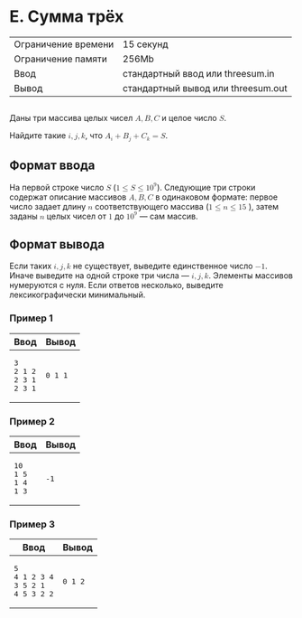 <div class="problem-statement">
   <div class="header">
      <h1 class="title">E. Сумма трёх</h1>
      <table>
         <tr class="time-limit">
            <td class="property-title">Ограничение времени</td>
            <td>15&nbsp;секунд</td>
         </tr>
         <tr class="memory-limit">
            <td class="property-title">Ограничение памяти</td>
            <td>256Mb</td>
         </tr>
         <tr class="input-file">
            <td class="property-title">Ввод</td>
            <td colspan="1">стандартный ввод или threesum.in</td>
         </tr>
         <tr class="output-file">
            <td class="property-title">Вывод</td>
            <td colspan="1">стандартный вывод или threesum.out</td>
         </tr>
      </table>
   </div>
   <h2></h2>
   <div class="legend"> Даны три массива целых чисел <!--l. 47--><math display="inline" style="text-indent: 0em;" xmlns="http://www.w3.org/1998/Math/MathML"><mi>A</mi><mo>,</mo><mi>B</mi><mo>,</mo><mi>C</mi></math>
      и целое число <!--l. 47--><math display="inline" style="text-indent: 0em;" xmlns="http://www.w3.org/1998/Math/MathML"><mi>S</mi></math>.
      <!--l. 49-->
      <p style="text-indent: 0em;">Найдите такие <!--l. 49--><math display="inline" style="text-indent: 0em;" xmlns="http://www.w3.org/1998/Math/MathML"><mi>i</mi><mo>,</mo><mi>j</mi><mo>,</mo><mi>k</mi></math>,
      что <!--l. 49--><math display="inline" style="text-indent: 0em;" xmlns="http://www.w3.org/1998/Math/MathML"><msub><mrow><mi>A</mi></mrow><mrow><mi>i</mi></mrow></msub>
      <mo>+</mo> <msub><mrow><mi>B</mi></mrow><mrow><mi>j</mi></mrow></msub> <mo>+</mo> <msub><mrow><mi>C</mi></mrow><mrow><mi>k</mi></mrow></msub>
      <mo>=</mo> <mi>S</mi></math>. </p>
      
   </div>
   <h2>Формат ввода</h2>
   <div class="input-specification"> На первой строке число <!--l. 52--><math display="inline" style="text-indent: 0em;" xmlns="http://www.w3.org/1998/Math/MathML"><mi>S</mi></math>
      (<!--l. 52--><math display="inline" style="text-indent: 0em;" xmlns="http://www.w3.org/1998/Math/MathML"><mn>1</mn> <mo>≤</mo>
      <mi>S</mi> <mo>≤</mo> <mn>1</mn><msup><mrow><mn>0</mn></mrow><mrow><mn>9</mn></mrow></msup></math>). Следующие три строки
      содержат описание массивов <!--l. 53--><math display="inline" style="text-indent: 0em;" xmlns="http://www.w3.org/1998/Math/MathML"><mi>A</mi><mo>,</mo><mi>B</mi><mo>,</mo><mi>C</mi></math>
      в одинаковом формате: первое число задает длину <!--l. 54--><math display="inline" style="text-indent: 0em;" xmlns="http://www.w3.org/1998/Math/MathML"><mi>n</mi></math>
      соответствующего массива (<!--l. 54--><math display="inline" style="text-indent: 0em;" xmlns="http://www.w3.org/1998/Math/MathML"><mn>1</mn>
      <mo>≤</mo> <mi>n</mi> <mo>≤</mo> <mn>1</mn><mn>5</mn><mspace width="0.3em"><mn>0</mn><mn>0</mn><mn>0</mn></mspace></math>),
      затем заданы <!--l. 55--><math display="inline" style="text-indent: 0em;" xmlns="http://www.w3.org/1998/Math/MathML"><mi>n</mi></math>
      целых чисел от <!--l. 55--><math display="inline" style="text-indent: 0em;" xmlns="http://www.w3.org/1998/Math/MathML"><mn>1</mn></math>
      до <!--l. 55--><math display="inline" style="text-indent: 0em;" xmlns="http://www.w3.org/1998/Math/MathML"><mn>1</mn><msup><mrow><mn>0</mn></mrow><mrow><mn>9</mn></mrow></msup></math>
      — сам массив. 
   </div>
   <h2>Формат вывода</h2>
   <div class="output-specification"> Если таких <!--l. 58--><math display="inline" style="text-indent: 0em;" xmlns="http://www.w3.org/1998/Math/MathML"><mi>i</mi><mo>,</mo><mi>j</mi><mo>,</mo><mi>k</mi></math>
      не существует, выведите единственное число <!--l. 58--><math display="inline" style="text-indent: 0em;" xmlns="http://www.w3.org/1998/Math/MathML">
      <mo>−</mo> <mn>1</mn></math>. Иначе выведите на одной строке три числа — <!--l. 59--><math display="inline" style="text-indent:
      0em;" xmlns="http://www.w3.org/1998/Math/MathML"><mi>i</mi><mo>,</mo><mi>j</mi><mo>,</mo><mi>k</mi></math>. Элементы массивов
      нумеруются с нуля. Если ответов несколько, выведите лексикографически минимальный. 
   </div>
   <h3>Пример 1</h3>
   <table class="sample-tests">
      <thead>
         <tr>
            <th>Ввод</th>
            <th>Вывод</th>
         </tr>
      </thead>
      <tbody>
         <tr>
            <td><pre>3
2 1 2
2 3 1
2 3 1
</pre></td>
            <td><pre>0 1 1
</pre></td>
         </tr>
      </tbody>
   </table>
   <h3>Пример 2</h3>
   <table class="sample-tests">
      <thead>
         <tr>
            <th>Ввод</th>
            <th>Вывод</th>
         </tr>
      </thead>
      <tbody>
         <tr>
            <td><pre>10
1 5
1 4
1 3
</pre></td>
            <td><pre>-1
</pre></td>
         </tr>
      </tbody>
   </table>
   <h3>Пример 3</h3>
   <table class="sample-tests">
      <thead>
         <tr>
            <th>Ввод</th>
            <th>Вывод</th>
         </tr>
      </thead>
      <tbody>
         <tr>
            <td><pre>5
4 1 2 3 4
3 5 2 1
4 5 3 2 2
</pre></td>
            <td><pre>0 1 2
</pre></td>
         </tr>
      </tbody>
   </table>
</div></div>
